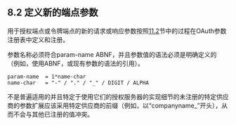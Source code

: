 ## 8.2 定义新的端点参数

用于授权端点或令牌端点的新的请求或响应参数按照[11.2](../Section11/11.2.md)节中的过程在OAuth参数注册表中定义和注册。

参数名称必须符合param-name ABNF，并且参数值的语法必须是明确定义的（例如，使用ABNF，或现有参数的语法的引用）。

    param-name  = 1*name-char
    name-char   = "-" / "." / "_" / DIGIT / ALPHA

不是普遍适用的并且特定于使用它们的授权服务器的实现细节的未注册的特定供应商的参数扩展应该采用特定供应商的前缀（例如，以“companyname_”开头），从而不会与其他已注册的值冲突。